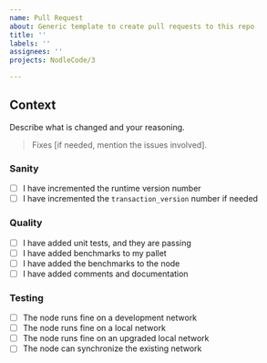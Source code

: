 ```yaml
---
name: Pull Request
about: Generic template to create pull requests to this repo
title: ''
labels: ''
assignees: ''
projects: NodleCode/3

---
```


## Context
Describe what is changed and your reasoning.

> Fixes [if needed, mention the issues involved].

### Sanity
- [ ] I have incremented the runtime version number
- [ ] I have incremented the `transaction_version` number if needed

### Quality
- [ ] I have added unit tests, and they are passing
- [ ] I have added benchmarks to my pallet
- [ ] I have added the benchmarks to the node
- [ ] I have added comments and documentation

### Testing
- [ ] The node runs fine on a development network
- [ ] The node runs fine on a local network
- [ ] The node runs fine on an upgraded local network
- [ ] The node can synchronize the existing network